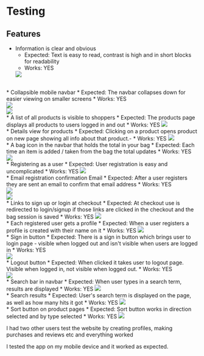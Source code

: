 # Testing 

## Features 

* Information is clear and obvious
    * Expected: Text is easy to read, contrast is high and in short blocks for readability 
    * Works: YES
    <img src="https://chocolate-factory963.s3.eu-west-1.amazonaws.com/media/testing/information-screenshot.JPG">
<br>
* Collapsible mobile navbar
    * Expected: The navbar collapses down for easier viewing on smaller screens
    * Works: YES
    <br>
    <img src="https://chocolate-factory963.s3.eu-west-1.amazonaws.com/media/testing/mobilenav-opened.JPG">
    <br>
    <img src="https://chocolate-factory963.s3.eu-west-1.amazonaws.com/media/testing/mobilenav-collapsed.JPG">
    <br>
* A list of all products is visible to shoppers
    * Expected: The products page displays all products to users logged in and out
    * Works: YES
    <img src="https://chocolate-factory963.s3.eu-west-1.amazonaws.com/media/testing/product-visible.JPG">
<br>
* Details view for products 
    * Expected: Clicking on a product opens product on new page showing all info about that product.-
    * Works: YES
    <img src="https://chocolate-factory963.s3.eu-west-1.amazonaws.com/media/testing/product-detail.JPG">
<br>
* A bag icon in the navbar that holds the total in your bag
    * Expected: Each time an item is added / taken from the bag the total updates
    * Works: YES
    <img src="https://chocolate-factory963.s3.eu-west-1.amazonaws.com/media/testing/bag-icon.JPG">
<br>
*  Registering as a user
    * Expected: User registration is easy and uncomplicated
    * Works: YES
    <img src="https://chocolate-factory963.s3.eu-west-1.amazonaws.com/media/testing/register-user.JPG">
<br>
* Email registration confirmation Email
    * Expected: After a user registers they are sent an email to confirm that email address
    * Works: YES
    <br>
    <img src="https://chocolate-factory963.s3.eu-west-1.amazonaws.com/media/testing/verify-email-1.JPG">
    <br>
    <img src="https://chocolate-factory963.s3.eu-west-1.amazonaws.com/media/testing/verify-email-2.JPG">
<br>
* Links to sign up or login at checkout
    * Expected: At checkout use is redirected to login/signup if those links are clicked in the checkout and the bag session is saved
    * Works: YES
    <img src="https://chocolate-factory963.s3.eu-west-1.amazonaws.com/media/testing/links-sign-up.JPG">
<br>
* Each registered user gets a profile
    * Expected: When a user registers a profile is created with their name on it
    * Works: YES
    <img src="https://chocolate-factory963.s3.eu-west-1.amazonaws.com/media/testing/profile.JPG">
<br>
* Sign in button
    * Expected: There is a sign in button which brings user to login page - visible when logged out and isn't visible when users are logged in 
    * Works: YES
    <br>
    <img src="https://chocolate-factory963.s3.eu-west-1.amazonaws.com/media/testing/sign-in.JPG">
<br>
* Logout button
    * Expected: When clicked it takes user to logout page. Visible when logged in, not visible when logged out.
    * Works: YES
    <br>
    <img src="https://chocolate-factory963.s3.eu-west-1.amazonaws.com/media/testing/logout.JPG">
<br>
* Search bar in navbar
    * Expected: When user types in a search term, results are displayed
    * Works: YES
    <img src="https://chocolate-factory963.s3.eu-west-1.amazonaws.com/media/testing/search-bar.JPG">
<br>
* Search results
    * Expected: User's search term is displayed on the page, as well as how many hits it got
    * Works: YES
    <img src="https://chocolate-factory963.s3.eu-west-1.amazonaws.com/media/testing/search-results.JPG">
<br>
* Sort button on product pages
    * Expected: Sort button works in direction selected and by type selected
    * Works: YES
    <img src="https://chocolate-factory963.s3.eu-west-1.amazonaws.com/media/testing/sort-by.png">
<br>

I had two other users test the website by creating profiles, making purchases and reviews etc and everything worked

I tested the app on my mobile device and it worked as expected.